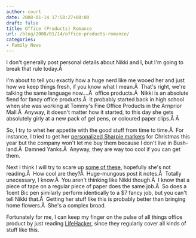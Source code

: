 ```yaml
---
author: court
date: 2008-01-14 17:58:27+00:00
draft: false
title: Office (Products) Romance
url: /blog/2008/01/14/office-products-romance/
categories:
- Family News
---
```


I don't generally post personal details about Nikki and I, but I'm going to break that rule today.Â 

I'm about to tell you exactly how a huge nerd like me wooed her and just how we keep things fresh, if you know what I mean.Â  That's right, we're talking the same language now....Â  office products.Â  Nikki is an absolute fiend for fancy office products.Â  It probably started back in high school when she was working at Tommy's Fine Office Products in the Arnprior Mall.Â  Anyway, it doesn't matter how it started, to this day she gets absolutely girly at a new pack of gel pens, or coloured paper clips.Â Â 

So, I try to whet her appetite with the good stuff from time to time.Â  For instance, I tried to get her [personalized Sharpie markers](https://www.mysharpie.com/) for Christmas this year but the company won't let me buy them because I don't live in Bush-land.Â  Damned Yanks.Â  Anyway, they are way too cool if you can get them.

Next I think I will try to scare up [some of these](http://www.megasticky.com/index.html), hopefully she's not reading.Â  How cool are they?Â  Huge-mungous post it notes.Â  Totally unecessary, I know.Â  You aren't thinking like Nikki though.Â  I know that a piece of tape on a regular piece of paper does the same job.Â  So does a 1cent Bic pen similarly perform identically to a $7 fancy job, but you can't tell Nikki that.Â  Getting her stuff like this is probably better than bringing home flowers.Â  She's a complex broad.

Fortunately for me, I can keep my finger on the pulse of all things office product by just reading [LifeHacker](http://lifehacker.com), since they regularly cover all kinds of stuff like this.
